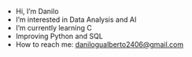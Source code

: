 - Hi, I’m Danilo
- I’m interested in Data Analysis and AI
- I’m currently learning C
- Improving Python and SQL
- How to reach me: danilogualberto2406@gmail.com

